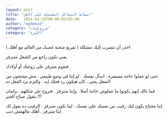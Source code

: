 ```yaml
---
layout: post
title: "إسقاط المشاكل الشخصيّة على الأهل"
date:   2024-04-10T00:00:01+03:00
author: "mahmoud"
category: "مرزوقيات"
category: "الأسرة"
---
```



احذر أن تتسرب إليك مشكلة ( تفريغ شحنة غضبك من العالم مع
أهلك )

يعني تكون راجع من الشغل متنرفز

فتقوم متنرفز على زوجتك أو أولادك

حتى لو عملوا حاجة مستفزة . اسأل نفسك . لو إنتا في وضع
طبيعي . مش مشحون من الشغل يعني . كان هيكون رد فعلك إيه . والتزم برد
الفعل ده

فما بالك إنهم يكونوا ما عملوش حاجة أصلا . وإنتا متنرفز .
فتروح تجر شكلهم . وكمان بتقول صباح الخير !!!

إنتا محتاج يكون ليك رقيب من نفسك على نفسك . لما تكون
متنرفز . الرقيب ده يقول لك إنتا متنرفز . أهلك مالهمش ذنب
